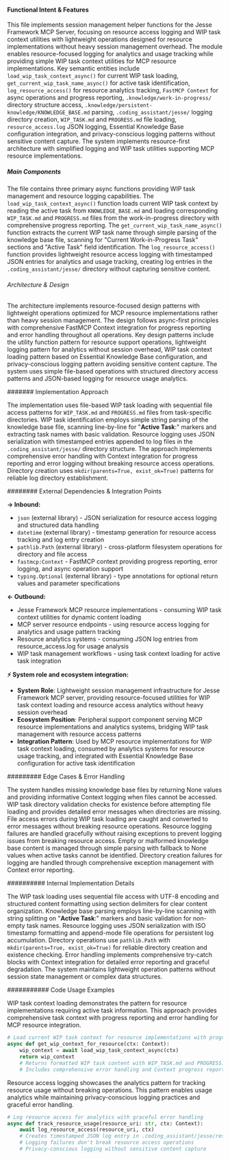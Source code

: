 <!-- CACHE_METADATA_START -->
<!-- Source File: {PROJECT_ROOT}/jesse-framework-mcp/jesse_framework_mcp/helpers/session_management.py -->
<!-- Cached On: 2025-07-05T14:02:47.303358 -->
<!-- Source Modified: 2025-06-28T06:52:14.620695 -->
<!-- Cache Version: 1.0 -->
<!-- CACHE_METADATA_END -->

#### Functional Intent & Features

This file implements session management helper functions for the Jesse Framework MCP Server, focusing on resource access logging and WIP task context utilities with lightweight operations designed for resource implementations without heavy session management overhead. The module enables resource-focused logging for analytics and usage tracking while providing simple WIP task context utilities for MCP resource implementations. Key semantic entities include `load_wip_task_context_async()` for current WIP task loading, `get_current_wip_task_name_async()` for active task identification, `log_resource_access()` for resource analytics tracking, `FastMCP Context` for async operations and progress reporting, `.knowledge/work-in-progress/` directory structure access, `.knowledge/persistent-knowledge/KNOWLEDGE_BASE.md` parsing, `.coding_assistant/jesse/` logging directory creation, `WIP_TASK.md` and `PROGRESS.md` file loading, `resource_access.log` JSON logging, Essential Knowledge Base configuration integration, and privacy-conscious logging patterns without sensitive content capture. The system implements resource-first architecture with simplified logging and WIP task utilities supporting MCP resource implementations.

##### Main Components

The file contains three primary async functions providing WIP task management and resource logging capabilities. The `load_wip_task_context_async()` function loads current WIP task context by reading the active task from `KNOWLEDGE_BASE.md` and loading corresponding `WIP_TASK.md` and `PROGRESS.md` files from the work-in-progress directory with comprehensive progress reporting. The `get_current_wip_task_name_async()` function extracts the current WIP task name through simple parsing of the knowledge base file, scanning for "Current Work-in-Progress Task" sections and "Active Task" field identification. The `log_resource_access()` function provides lightweight resource access logging with timestamped JSON entries for analytics and usage tracking, creating log entries in the `.coding_assistant/jesse/` directory without capturing sensitive content.

###### Architecture & Design

The architecture implements resource-focused design patterns with lightweight operations optimized for MCP resource implementations rather than heavy session management. The design follows async-first principles with comprehensive FastMCP Context integration for progress reporting and error handling throughout all operations. Key design patterns include the utility function pattern for resource support operations, lightweight logging pattern for analytics without session overhead, WIP task context loading pattern based on Essential Knowledge Base configuration, and privacy-conscious logging pattern avoiding sensitive content capture. The system uses simple file-based operations with structured directory access patterns and JSON-based logging for resource usage analytics.

####### Implementation Approach

The implementation uses file-based WIP task loading with sequential file access patterns for `WIP_TASK.md` and `PROGRESS.md` files from task-specific directories. WIP task identification employs simple string parsing of the knowledge base file, scanning line-by-line for "**Active Task**:" markers and extracting task names with basic validation. Resource logging uses JSON serialization with timestamped entries appended to log files in the `.coding_assistant/jesse/` directory structure. The approach implements comprehensive error handling with Context integration for progress reporting and error logging without breaking resource access operations. Directory creation uses `mkdir(parents=True, exist_ok=True)` patterns for reliable log directory establishment.

######## External Dependencies & Integration Points

**→ Inbound:**
- `json` (external library) - JSON serialization for resource access logging and structured data handling
- `datetime` (external library) - timestamp generation for resource access tracking and log entry creation
- `pathlib.Path` (external library) - cross-platform filesystem operations for directory and file access
- `fastmcp:Context` - FastMCP context providing progress reporting, error logging, and async operation support
- `typing.Optional` (external library) - type annotations for optional return values and parameter specifications

**← Outbound:**
- Jesse Framework MCP resource implementations - consuming WIP task context utilities for dynamic content loading
- MCP server resource endpoints - using resource access logging for analytics and usage pattern tracking
- Resource analytics systems - consuming JSON log entries from resource_access.log for usage analysis
- WIP task management workflows - using task context loading for active task integration

**⚡ System role and ecosystem integration:**
- **System Role**: Lightweight session management infrastructure for Jesse Framework MCP server, providing resource-focused utilities for WIP task context loading and resource access analytics without heavy session overhead
- **Ecosystem Position**: Peripheral support component serving MCP resource implementations and analytics systems, bridging WIP task management with resource access patterns
- **Integration Pattern**: Used by MCP resource implementations for WIP task context loading, consumed by analytics systems for resource usage tracking, and integrated with Essential Knowledge Base configuration for active task identification

######### Edge Cases & Error Handling

The system handles missing knowledge base files by returning None values and providing informative Context logging when files cannot be accessed. WIP task directory validation checks for existence before attempting file loading and provides detailed error messages when directories are missing. File access errors during WIP task loading are caught and converted to error messages without breaking resource operations. Resource logging failures are handled gracefully without raising exceptions to prevent logging issues from breaking resource access. Empty or malformed knowledge base content is managed through simple parsing with fallback to None values when active tasks cannot be identified. Directory creation failures for logging are handled through comprehensive exception management with Context error reporting.

########## Internal Implementation Details

The WIP task loading uses sequential file access with UTF-8 encoding and structured content formatting using section delimiters for clear content organization. Knowledge base parsing employs line-by-line scanning with string splitting on "**Active Task**:" markers and basic validation for non-empty task names. Resource logging uses JSON serialization with ISO timestamp formatting and append-mode file operations for persistent log accumulation. Directory operations use `pathlib.Path` with `mkdir(parents=True, exist_ok=True)` for reliable directory creation and existence checking. Error handling implements comprehensive try-catch blocks with Context integration for detailed error reporting and graceful degradation. The system maintains lightweight operation patterns without session state management or complex data structures.

########### Code Usage Examples

WIP task context loading demonstrates the pattern for resource implementations requiring active task information. This approach provides comprehensive task context with progress reporting and error handling for MCP resource integration.

```python
# Load current WIP task context for resource implementations with progress reporting
async def get_wip_context_for_resource(ctx: Context):
    wip_context = await load_wip_task_context_async(ctx)
    return wip_context
    # Returns formatted WIP task content with WIP_TASK.md and PROGRESS.md sections
    # Includes comprehensive error handling and Context progress reporting
```

Resource access logging showcases the analytics pattern for tracking resource usage without breaking operations. This pattern enables usage analytics while maintaining privacy-conscious logging practices and graceful error handling.

```python
# Log resource access for analytics with graceful error handling
async def track_resource_usage(resource_uri: str, ctx: Context):
    await log_resource_access(resource_uri, ctx)
    # Creates timestamped JSON log entry in .coding_assistant/jesse/resource_access.log
    # Logging failures don't break resource access operations
    # Privacy-conscious logging without sensitive content capture
```